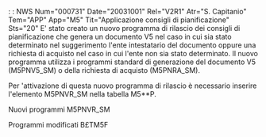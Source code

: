  :  : NWS Num="000731" Date="20031001" Rel="V2R1" Atr="S. Capitanio" Tem="APP" App="M5" Tit="Applicazione consigli di pianificazione" Sts="20"
E' stato creato un nuovo programma di rilascio dei consigli di pianificazione che genera un documento V5 nel caso in cui sia stato determinato nel suggerimento l'ente intestatario del documento oppure una richiesta di acquisto nel caso in cui l'ente non sia stato determinato.
Il nuovo programma utilizza i programmi standard di generazione del documento V5 (M5PNV5_SM) o della
richiesta di acquisto (M5PNRA_SM).

Per 'attivazione di questa nuovo programma di rilascio è necessario inserire l'elemento M5PNVR_SM nella tabella M5**P.

Nuovi programmi
M5PNVR_SM

Programmi modificati
B£TM5F
